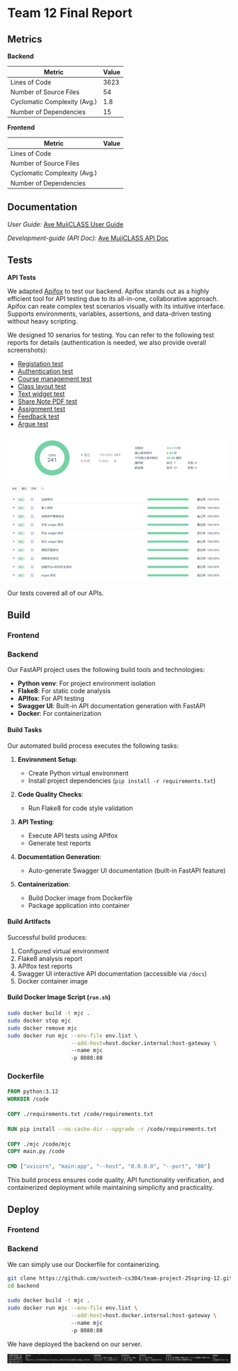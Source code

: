 # Team 12 Final Report

## Metrics

**Backend**

| Metric                       | Value |
| ---------------------------- | ----- |
| Lines of Code                | 3623  |
| Number of Source Files       | 54    |
| Cyclomatic Complexity (Avg.) | 1.8   |
| Number of Dependencies       | 15    |

**Frontend**

| Metric                       | Value |
| ---------------------------- | ----- |
| Lines of Code                |       |
| Number of Source Files       |       |
| Cyclomatic Complexity (Avg.) |       |
| Number of Dependencies       |       |

## Documentation

*User Guide:* [Ave MujiCLASS User Guide](https://github.com/sustech-cs304/team-project-25spring-12/wiki)

*Development-guide (API Doc):* [Ave MujiCLASS API Doc](https://apifox.com/apidoc/shared/83671614-bb25-433f-b697-aad585f059cf)

## Tests

**API Tests**

We adapted [Apifox](https://apifox.com/) to test our backend. Apifox stands out as a highly efficient tool for API testing due to its all-in-one, collaborative approach. Apifox can reate complex test scenarios visually with its intuitive interface. Supports environments, variables, assertions, and data-driven testing without heavy scripting.

We designed 10 senarios for testing. You can refer to the following test reports for details (authentication is needed, we also provide overall screenshots):

- [Registation test](https://app.apifox.com/link/project/5946426/api-test/test-report/11952570?branchId=5634400)
- [Authentication test](https://app.apifox.com/link/project/5946426/api-test/test-report/11952604?branchId=5634400)
- [Course management test](https://app.apifox.com/link/project/5946426/api-test/test-report/11955087?branchId=5634400)
- [Class layout test](https://app.apifox.com/link/project/5946426/api-test/test-report/11955088?branchId=5634400)
- [Text widget test](https://app.apifox.com/link/project/5946426/api-test/test-report/11956008?branchId=5634400)
- [Share Note PDF test](https://app.apifox.com/link/project/5946426/api-test/test-report/11956014?branchId=5634400)
- [Assignment test](https://app.apifox.com/link/project/5946426/api-test/test-report/11956014?branchId=5634400)
- [Feedback test](https://app.apifox.com/link/project/5946426/api-test/test-report/11956012?branchId=5634400)
- [Argue test](https://app.apifox.com/link/project/5946426/api-test/test-report/11956048?branchId=5634400)

![](../../assets/test.png)

Our tests covered all of our APIs.

## Build

### Frontend

### Backend

Our FastAPI project uses the following build tools and technologies:
- **Python venv**: For project environment isolation
- **Flake8**: For static code analysis
- **APIfox**: For API testing
- **Swagger UI**: Built-in API documentation generation with FastAPI
- **Docker**: For containerization

#### Build Tasks

Our automated build process executes the following tasks:

1. **Environment Setup**:
   - Create Python virtual environment
   - Install project dependencies (`pip install -r requirements.txt`)

2. **Code Quality Checks**:
   - Run Flake8 for code style validation

3. **API Testing**:
   - Execute API tests using APIfox
   - Generate test reports

4. **Documentation Generation**:
   - Auto-generate Swagger UI documentation (built-in FastAPI feature)

5. **Containerization**:
   - Build Docker image from Dockerfile
   - Package application into container

#### Build Artifacts

Successful build produces:
1. Configured virtual environment
2. Flake8 analysis report
3. APIfox test reports
4. Swagger UI interactive API documentation (accessible via `/docs`)
5. Docker container image

#### Build Docker Image Script (`run.sh`)
```bash
sudo docker build -t mjc .
sudo docker stop mjc
sudo docker remove mjc
sudo docker run mjc --env-file env.list \
                    --add-host=host.docker.internal:host-gateway \ 
                    --name mjc 
                    -p 8080:80  
```

### Dockerfile
```dockerfile
FROM python:3.12
WORKDIR /code

COPY ./requirements.txt /code/requirements.txt

RUN pip install --no-cache-dir --upgrade -r /code/requirements.txt

COPY ./mjc /code/mjc
COPY main.py /code

CMD ["uvicorn", "main:app", "--host", "0.0.0.0", "--port", "80"]
```

This build process ensures code quality, API functionality verification, and containerized deployment while maintaining simplicity and practicality.

## Deploy

### Frontend

### Backend

We can simply use our Dockerfile for containerizing.

```bash
git clone https://github.com/sustech-cs304/team-project-25spring-12.git
cd backend

sudo docker build -t mjc .
sudo docker run mjc --env-file env.list \
                    --add-host=host.docker.internal:host-gateway \ 
                    --name mjc 
                    -p 8080:80  
```

We have deployed the backend on our server.

![](../../assets/backend-docker.png)
